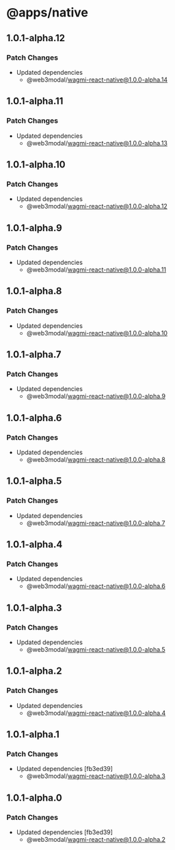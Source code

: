 # @apps/native

## 1.0.1-alpha.12

### Patch Changes

- Updated dependencies
  - @web3modal/wagmi-react-native@1.0.0-alpha.14

## 1.0.1-alpha.11

### Patch Changes

- Updated dependencies
  - @web3modal/wagmi-react-native@1.0.0-alpha.13

## 1.0.1-alpha.10

### Patch Changes

- Updated dependencies
  - @web3modal/wagmi-react-native@1.0.0-alpha.12

## 1.0.1-alpha.9

### Patch Changes

- Updated dependencies
  - @web3modal/wagmi-react-native@1.0.0-alpha.11

## 1.0.1-alpha.8

### Patch Changes

- Updated dependencies
  - @web3modal/wagmi-react-native@1.0.0-alpha.10

## 1.0.1-alpha.7

### Patch Changes

- Updated dependencies
  - @web3modal/wagmi-react-native@1.0.0-alpha.9

## 1.0.1-alpha.6

### Patch Changes

- Updated dependencies
  - @web3modal/wagmi-react-native@1.0.0-alpha.8

## 1.0.1-alpha.5

### Patch Changes

- Updated dependencies
  - @web3modal/wagmi-react-native@1.0.0-alpha.7

## 1.0.1-alpha.4

### Patch Changes

- Updated dependencies
  - @web3modal/wagmi-react-native@1.0.0-alpha.6

## 1.0.1-alpha.3

### Patch Changes

- Updated dependencies
  - @web3modal/wagmi-react-native@1.0.0-alpha.5

## 1.0.1-alpha.2

### Patch Changes

- Updated dependencies
  - @web3modal/wagmi-react-native@1.0.0-alpha.4

## 1.0.1-alpha.1

### Patch Changes

- Updated dependencies [fb3ed39]
  - @web3modal/wagmi-react-native@1.0.0-alpha.3

## 1.0.1-alpha.0

### Patch Changes

- Updated dependencies [fb3ed39]
  - @web3modal/wagmi-react-native@1.0.0-alpha.2
